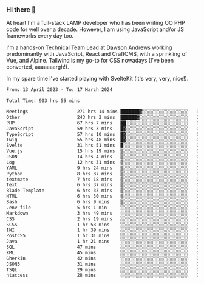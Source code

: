 ### Hi there 👋

<!--
**JamesNock/JamesNock** is a ✨ _special_ ✨ repository because its `README.md` (this file) appears on your GitHub profile.

Here are some ideas to get you started:

- 🔭 I’m currently working on ...
- 🌱 I’m currently learning ...
- 👯 I’m looking to collaborate on ...
- 🤔 I’m looking for help with ...
- 💬 Ask me about ...
- 📫 How to reach me: ...
- 😄 Pronouns: ...
- ⚡ Fun fact: ...
-->
At heart I'm a full-stack LAMP developer who has been writing OO PHP code for well over a decade. However, I am using JavaScript and/or JS frameworks every day too.

I'm a hands-on Technical Team Lead at [Dawson Andrews](https://www.dawsonandrews.com/) working predominantly with JavaScript, React and CraftCMS, with a sprinkling of Vue, and Alpine. Tailwind is my go-to for CSS nowadays (I've been converted, aaaaaaargh!).

In my spare time I've started playing with SvelteKit (it's very, very, nice!).

<!--START_SECTION:waka-->

```txt
From: 13 April 2023 - To: 17 March 2024

Total Time: 903 hrs 55 mins

Meetings                  271 hrs 14 mins ███████▓░░░░░░░░░░░░░░░░░   30.01 %
Other                     243 hrs 2 mins  ██████▓░░░░░░░░░░░░░░░░░░   26.89 %
PHP                       67 hrs 7 mins   ██░░░░░░░░░░░░░░░░░░░░░░░   07.43 %
JavaScript                59 hrs 3 mins   █▓░░░░░░░░░░░░░░░░░░░░░░░   06.54 %
TypeScript                57 hrs 10 mins  █▓░░░░░░░░░░░░░░░░░░░░░░░   06.33 %
Twig                      55 hrs 48 mins  █▓░░░░░░░░░░░░░░░░░░░░░░░   06.18 %
Svelte                    31 hrs 51 mins  █░░░░░░░░░░░░░░░░░░░░░░░░   03.53 %
Vue.js                    15 hrs 19 mins  ▒░░░░░░░░░░░░░░░░░░░░░░░░   01.70 %
JSON                      14 hrs 4 mins   ▒░░░░░░░░░░░░░░░░░░░░░░░░   01.56 %
Log                       12 hrs 31 mins  ▒░░░░░░░░░░░░░░░░░░░░░░░░   01.39 %
YAML                      9 hrs 24 mins   ▒░░░░░░░░░░░░░░░░░░░░░░░░   01.04 %
Python                    8 hrs 37 mins   ▒░░░░░░░░░░░░░░░░░░░░░░░░   00.95 %
textmate                  7 hrs 18 mins   ▒░░░░░░░░░░░░░░░░░░░░░░░░   00.81 %
Text                      6 hrs 37 mins   ▒░░░░░░░░░░░░░░░░░░░░░░░░   00.73 %
Blade Template            6 hrs 33 mins   ▒░░░░░░░░░░░░░░░░░░░░░░░░   00.73 %
HTML                      6 hrs 30 mins   ▒░░░░░░░░░░░░░░░░░░░░░░░░   00.72 %
Bash                      6 hrs 9 mins    ▒░░░░░░░░░░░░░░░░░░░░░░░░   00.68 %
.env file                 5 hrs 1 min     ░░░░░░░░░░░░░░░░░░░░░░░░░   00.56 %
Markdown                  3 hrs 49 mins   ░░░░░░░░░░░░░░░░░░░░░░░░░   00.42 %
CSS                       2 hrs 19 mins   ░░░░░░░░░░░░░░░░░░░░░░░░░   00.26 %
SCSS                      1 hr 53 mins    ░░░░░░░░░░░░░░░░░░░░░░░░░   00.21 %
INI                       1 hr 39 mins    ░░░░░░░░░░░░░░░░░░░░░░░░░   00.18 %
PostCSS                   1 hr 31 mins    ░░░░░░░░░░░░░░░░░░░░░░░░░   00.17 %
Java                      1 hr 21 mins    ░░░░░░░░░░░░░░░░░░░░░░░░░   00.15 %
SQL                       47 mins         ░░░░░░░░░░░░░░░░░░░░░░░░░   00.09 %
XML                       45 mins         ░░░░░░░░░░░░░░░░░░░░░░░░░   00.08 %
Gherkin                   42 mins         ░░░░░░░░░░░░░░░░░░░░░░░░░   00.08 %
JSON5                     31 mins         ░░░░░░░░░░░░░░░░░░░░░░░░░   00.06 %
TSQL                      29 mins         ░░░░░░░░░░░░░░░░░░░░░░░░░   00.05 %
htaccess                  28 mins         ░░░░░░░░░░░░░░░░░░░░░░░░░   00.05 %
```

<!--END_SECTION:waka-->

